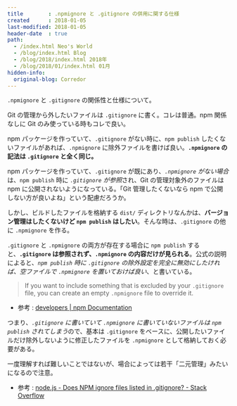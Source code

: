 ```yaml
---
title        : .npmignore と .gitignore の併用に関する仕様
created      : 2018-01-05
last-modified: 2018-01-05
header-date  : true
path:
  - /index.html Neo's World
  - /blog/index.html Blog
  - /blog/2018/index.html 2018年
  - /blog/2018/01/index.html 01月
hidden-info:
  original-blog: Corredor
---
```


`.npmignore` と `.gitignore` の関係性と仕様について。

Git の管理から外したいファイルは `.gitignore` に書く。コレは普通。npm 関係なしに Git のみ使っている時もコレで良い。

npm パッケージを作っていて、`.gitignore` がない時に、`npm publish` したくないファイルがあれば、`.npmignore` に除外ファイルを書けば良い。**`.npmignore` の記法は `.gitignore` と全く同じ。**

npm パッケージを作っていて、`.gitignore` が既にあり、*`.npmignore` がない場合*は、`npm publish` 時に *`.gitignore` が参照*され、Git の管理対象外のファイルは npm に公開されないようになっている。「Git 管理したくないなら npm で公開しない方が良いよね」という配慮だろうか。

しかし、ビルドしたファイルを格納する `dist/` ディレクトリなんかは、**バージョン管理はしたくないけど `npm publish` はしたい**。そんな時は、`.gitignore` の他に `.npmignore` を作る。

`.gitignore` と `.npmignore` の両方が存在する場合に `npm publish` すると、**`.gitignore` は参照されず、`.npmignore` の内容だけが見られる**。公式の説明によると、*`npm publish` 時に `.gitignore` の除外設定を完全に無効にしたければ、空ファイルで `.npmignore` を置いておけば良い*、と書いている。

> If you want to include something that is excluded by your `.gitignore` file, you can create an empty `.npmignore` file to override it.

- 参考 : [developers | npm Documentation](https://docs.npmjs.com/misc/developers#keeping-files-out-of-your-package)

つまり、*`.gitignore` に書いていて `.npmignore` に書いていないファイルは `npm publish` されてしまう*ので、基本は `.gitignore` をベースに、公開したいファイルだけ除外しないように修正したファイルを `.npmignore` として格納しておく必要がある。

一度理解すれば難しいことではないが、場合によっては若干「二元管理」みたいになるので注意。

- 参考 : [node.js - Does NPM ignore files listed in .gitignore? - Stack Overflow](https://stackoverflow.com/questions/24942161/does-npm-ignore-files-listed-in-gitignore)
